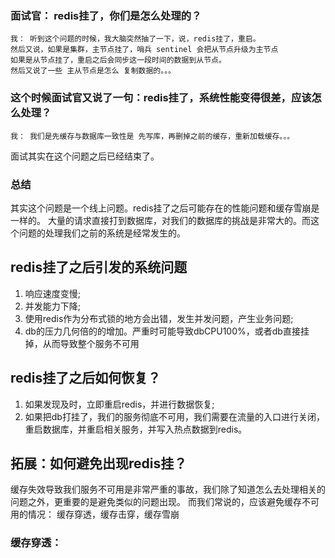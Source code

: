 ### 面试官： redis挂了，你们是怎么处理的？

    我： 听到这个问题的时候，我大脑突然抽了一下，说，redis挂了，重启。
    然后又说，如果是集群，主节点挂了，哨兵 sentinel 会把从节点升级为主节点
    如果是从节点挂了，重启之后会同步这一段时间的数据到从节点。
    然后又说了一些 主从节点是怎么 复制数据的。。。

### 这个时候面试官又说了一句：redis挂了，系统性能变得很差，应该怎么处理？

    我： 我们是先缓存与数据库一致性是 先写库，再删掉之前的缓存，重新加载缓存。。。

面试其实在这个问题之后已经结束了。

### 总结
其实这个问题是一个线上问题。redis挂了之后可能存在的性能问题和缓存雪崩是一样的。
大量的请求直接打到数据库，对我们的数据库的挑战是非常大的。而这个问题的处理我们之前的系统是经常发生的。

## redis挂了之后引发的系统问题
1. 响应速度变慢;
2. 并发能力下降;
3. 使用redis作为分布式锁的地方会出错，发生并发问题，产生业务问题;
4. db的压力几何倍的的增加。严重时可能导致dbCPU100%，或者db直接挂掉，从而导致整个服务不可用

## redis挂了之后如何恢复？

1. 如果发现及时，立即重启redis，并进行数据恢复;
2. 如果把db打挂了，我们的服务彻底不可用，我们需要在流量的入口进行关闭，重启数据库，并重启相关服务，并写入热点数据到redis。

## 拓展：如何避免出现redis挂？
    
缓存失效导致我们服务不可用是非常严重的事故，我们除了知道怎么去处理相关的问题之外，更重要的是避免类似的问题出现。
而我们常说的，应该避免缓存不可用的情况：
    缓存穿透，缓存击穿，缓存雪崩

### 缓存穿透：
    